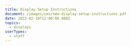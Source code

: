 ```yaml
---
title: Display Setup Instructions
document: /images/cms/new-display-setup-instructions.pdf
date: 2022-02-10T12:00:00.000Z
topics:
  - displays
userTypes:
  - staff
---
```

